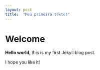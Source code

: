 ```yaml
---
layout: post
title:  "Meu primeiro texto!"
---
```


# Welcome

**Hello world**, this is my first Jekyll blog post.

I hope you like it!

